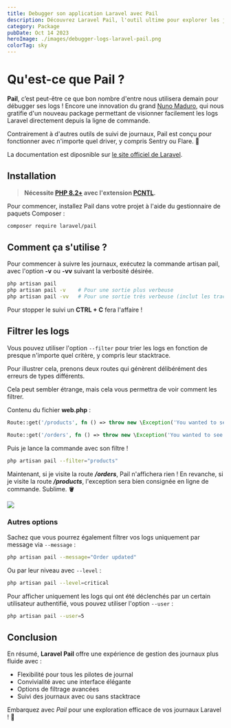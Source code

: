 ```yaml
---
title: Debugger son application Laravel avec Pail
description: Découvrez Laravel Pail, l'outil ultime pour explorer les journaux de votre application Laravel depuis la ligne de commande, avec une interface conviviale et une compatibilité totale.
category: Package
pubDate: Oct 14 2023
heroImage: ./images/debugger-logs-laravel-pail.png
colorTag: sky
---
```


# Qu'est-ce que Pail ?

**Pail**, c’est peut-être ce que bon nombre d'entre nous utilisera demain pour débugger ses logs ! Encore une innovation du grand [Nuno Maduro](https://twitter.com/enunomaduro), qui nous gratifie d'un nouveau package permettant de visionner facilement les logs Laravel directement depuis la ligne de commande. 

Contrairement à d'autres outils de suivi de journaux, Pail est conçu pour fonctionner avec n'importe quel driver, y compris Sentry ou Flare. 🔫

La documentation est diposnible sur [le site officiel de Laravel](https://laravel.com/docs/10.x/logging#tailing-log-messages-using-pail).

## Installation

> **Nécessite [PHP 8.2+](https://php.net/releases/) avec l'extension [PCNTL](https://www.php.net/manual/en/book.pcntl.php).**

Pour commencer, installez Pail dans votre projet à l'aide du gestionnaire de paquets Composer :

```bash
composer require laravel/pail
```

## Comment ça s'utilise ?

Pour commencer à suivre les journaux, exécutez la commande artisan pail, avec l'option **-v** ou **-vv** suivant la verbosité désirée.

```bash
php artisan pail
php artisan pail -v    # Pour une sortie plus verbeuse
php artisan pail -vv   # Pour une sortie très verbeuse (inclut les traces de la pile)
```

Pour stopper le suivi un **CTRL + C** fera l'affaire !

## Filtrer les logs

Vous pouvez utiliser l'option `--filter` pour trier les logs en fonction de presque n'importe quel critère, y compris leur stacktrace. 

Pour illustrer cela, prenons deux routes qui génèrent délibérément des erreurs de types différents. 

Cela peut sembler étrange, mais cela vous permettra de voir comment les filtrer.

Contenu du fichier **web.php** :

```php
Route::get('/products', fn () => throw new \Exception('You wanted to see products? You fool!'));

Route::get('/orders', fn () => throw new \Exception('You wanted to see orders? You fool!'));
```

Puis je lance la commande avec son filtre !

```bash
php artisan pail --filter="products"
```

Maintenant, si je visite la route ***/orders***, Pail n'affichera rien ! En revanche, si je visite la route ***/products***, l'exception sera bien consignée en ligne de commande. Sublime. 🪣

<img src="/articles/pail/pail-1.png">

### Autres options

Sachez que vous pourrez également filtrer vos logs uniquement par message via `--message` :

```bash
php artisan pail --message="Order updated"
```

Ou par leur niveau avec `--level` :

```bash
php artisan pail --level=critical
```

Pour afficher uniquement les logs qui ont été déclenchés par un certain utilisateur authentifié, vous pouvez utiliser l'option `--user` :

```bash
php artisan pail --user=5
```

## Conclusion

En résumé, **Laravel Pail** offre une expérience de gestion des journaux plus fluide avec :

- Flexibilité pour tous les pilotes de journal
- Convivialité avec une interface élégante
- Options de filtrage avancées
- Suivi des journaux avec ou sans stacktrace

Embarquez avec *Pail* pour une exploration efficace de vos journaux Laravel ! 🚀